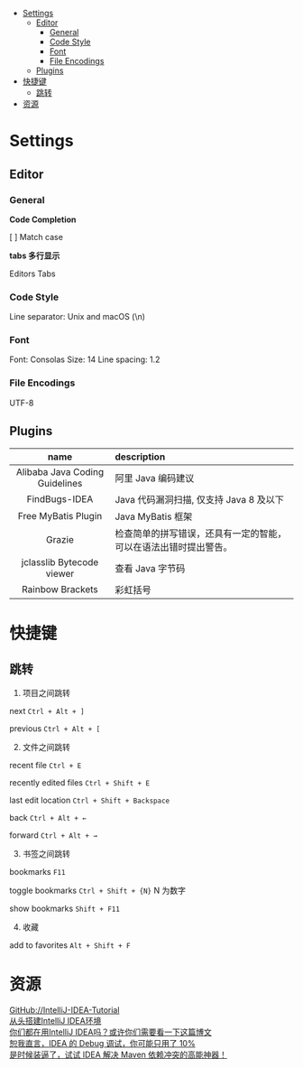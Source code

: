 <!-- TOC -->

- [Settings](#settings)
    - [Editor](#editor)
        - [General](#general)
        - [Code Style](#code-style)
        - [Font](#font)
        - [File Encodings](#file-encodings)
    - [Plugins](#plugins)
- [快捷键](#快捷键)
    - [跳转](#跳转)
- [资源](#资源)

<!-- /TOC -->

# Settings

## Editor

### General

**Code Completion**

[ ] Match case

**tabs 多行显示**

Editors Tabs

### Code Style

Line separator: Unix and macOS (\n)

### Font

Font: Consolas
Size: 14
Line spacing: 1.2

### File Encodings

UTF-8

## Plugins

name|description
:---:|:---
Alibaba Java Coding Guidelines|阿里 Java 编码建议
FindBugs-IDEA|Java 代码漏洞扫描, 仅支持 Java 8 及以下
Free MyBatis Plugin|Java MyBatis 框架
Grazie|检查简单的拼写错误，还具有一定的智能，可以在语法出错时提出警告。
jclasslib Bytecode viewer|查看 Java 字节码
Rainbow Brackets|彩虹括号

# 快捷键

## 跳转

1. 项目之间跳转

next `Ctrl + Alt + ]`

previous `Ctrl + Alt + [`

2. 文件之间跳转

recent file `Ctrl + E`

recently edited files `Ctrl + Shift + E`

last edit location `Ctrl + Shift + Backspace`

back `Ctrl + Alt + ←`

forward `Ctrl + Alt + →`

3. 书签之间跳转

bookmarks `F11`

toggle bookmarks `Ctrl + Shift + {N}` N 为数字

show bookmarks `Shift + F11`

4. 收藏

add to favorites `Alt + Shift + F`

# 资源

[GitHub://IntelliJ-IDEA-Tutorial](https://github.com/judasn/IntelliJ-IDEA-Tutorial)<br>
[从头搭建IntelliJ IDEA环境](https://mp.weixin.qq.com/s/6jXHzkU8JfubhDsQJbwl8Q)<br>
[你们都在用IntelliJ IDEA吗？或许你们需要看一下这篇博文](https://zhuanlan.zhihu.com/p/47365808)<br>
[恕我直言，IDEA 的 Debug 调试，你可能只用了 10%](https://mp.weixin.qq.com/s/ZVtzGy4UFmFd5cqRBILgfg)<br>
[是时候装逼了，试试 IDEA 解决 Maven 依赖冲突的高能神器！](https://mp.weixin.qq.com/s/iJTt38pK8n2lUBQRkeJWvg)<br>
